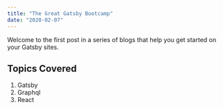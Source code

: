 ```yaml
---
title: "The Great Gatsby Bootcamp"
date: "2020-02-07"
---
```


Welcome to the first post in a series of blogs that help you get started on your Gatsby sites.

## Topics Covered

1. Gatsby
2. Graphql
3. React
